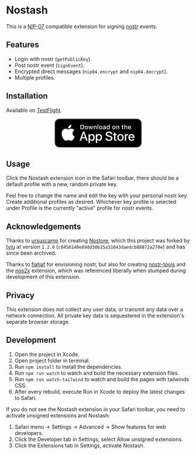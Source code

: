 # Nostash

This is a [NIP-07][nip07] compatible extension for signing [nostr][nostr] events.

## Features

- Login with nostr (`getPublicKey`).
- Post nostr event (`signEvent`).
- Encrypted direct messages (`nip04.encrypt` and `nip04.decrypt`).
- Multiple profiles.

## Installation

Available on [TestFlight](https://testflight.apple.com/join/8TFMZbMs).

<p align="center">
  <a href="https://testflight.apple.com/join/8TFMZbMs">
    <img src="/extras/app-store-badge-small.svg" alt="TestFlight Download" />
  </a>
</p>

## Usage

Click the Nostash extension icon in the Safari toolbar, there should be a default profile with a new, random private key.

Feel free to change the name and edit the key with your personal nostr key. Create additional profiles as desired. Whichever key profile is selected under Profile is the currently "active" profile for nostr events.

## Acknowledgements

Thanks to [ursuscamp][ursuscamp] for creating [Nostore][Nostore], which this project was forked by [tyiu][tyiu] at version `1.2.0` (`c8458140e69dd30b35a31043daedcb88872a270e`) and has since been archived.

Thanks to [fiatjaf][fiatjaf] for envisioning nostr, but also for creating [nostr-tools][nostr-tools] and the [nos2x][nos2x] extension, which was referenced liberally when stumped during development of this extension.

## Privacy

This extension does not collect any user data, or transmit any data over a network connection. All private key data is sequestered in the extension's separate browser storage.

## Development

1. Open the project in Xcode.
2. Open project folder in terminal.
3. Run `npm install` to install the dependencies.
4. Run `npm run watch` to watch and build the necessary extension files.
5. Run `npm run watch-tailwind` to watch and build the pages with tailwinds CSS.
6. After every rebuild, execute Run in Xcode to deploy the latest changes to Safari.

If you do not see the Nostash extension in your Safari toolbar, you need to activate unsigned extensions and Nostash:

1. Safari menu -> Settings -> Advanced -> Show features for web developers.
2. Click the Developer tab in Settings, select Allow unsigned extensions.
3. Click the Extensions tab in Settings, activate Nostash.

[nostr]: https://github.com/nostr-protocol
[ursuscamp]: https://github.com/ursuscamp
[nostore]: https://github.com/ursuscamp/nostore
[tyiu]: https://github.com/tyiu
[fiatjaf]: https://github.com/fiatjaf
[nip07]: https://github.com/nostr-protocol/nips/blob/master/07.md
[nostr-tools]: https://github.com/nbd-wtf/nostr-tools
[nos2x]: https://github.com/fiatjaf/nos2x
